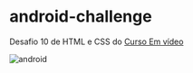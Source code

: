 # android-challenge
 Desafio 10 de HTML e CSS do [Curso Em vídeo](https://www.youtube.com/@CursoemVideo)
 
![android](imagens/demo.gif)

